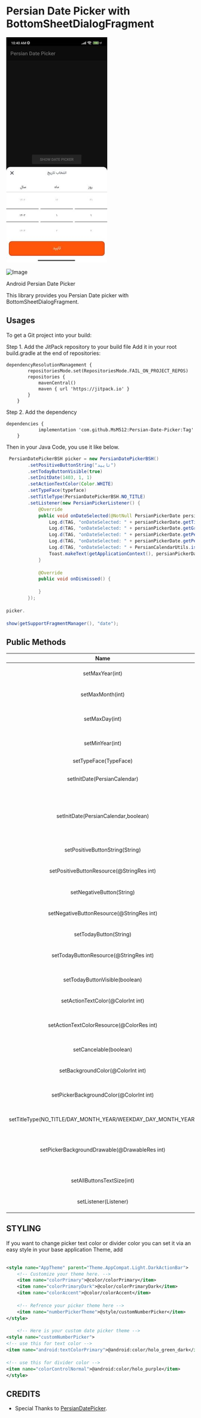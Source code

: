 # Persian Date Picker with BottomSheetDialogFragment

![Hero Image](https://raw.githubusercontent.com/MsM512/Persian-Date-Picker/master/screenshot/main.jpg)

![Image](https://jitpack.io/v/MsM512/Persian-Date-Picker.svg)

Android Persian Date Picker

This library provides you Persian Date picker with BottomSheetDialogFragment.

## Usages

To get a Git project into your build:

Step 1. Add the JitPack repository to your build file
Add it in your root build.gradle at the end of repositories:

```
dependencyResolutionManagement {
		repositoriesMode.set(RepositoriesMode.FAIL_ON_PROJECT_REPOS)
		repositories {
			mavenCentral()
			maven { url 'https://jitpack.io' }
		}
	}
```

Step 2. Add the dependency

```
dependencies {
	        implementation 'com.github.MsM512:Persian-Date-Picker:Tag'
	}
```
Then in your Java Code, you use it like below.

```java
 PersianDatePickerBSH picker = new PersianDatePickerBSH()
        .setPositiveButtonString("تایید")
        .setTodayButtonVisible(true)
        .setInitDate(1403, 1, 1)
        .setActionTextColor(Color.WHITE)
        .setTypeFace(typeface)
        .setTitleType(PersianDatePickerBSH.NO_TITLE)
        .setListener(new PersianPickerListener() {
            @Override
            public void onDateSelected(@NotNull PersianPickerDate persianPickerDate) {
                Log.d(TAG, "onDateSelected: " + persianPickerDate.getTimestamp());//675930448000
                Log.d(TAG, "onDateSelected: " + persianPickerDate.getGregorianDate());//Mon Jun 03 10:57:28 GMT+04:30 1991
                Log.d(TAG, "onDateSelected: " + persianPickerDate.getPersianLongDate());// دوشنبه  13  خرداد  1370
                Log.d(TAG, "onDateSelected: " + persianPickerDate.getPersianMonthName());//خرداد
                Log.d(TAG, "onDateSelected: " + PersianCalendarUtils.isPersianLeapYear(persianPickerDate.getPersianYear()));//true
                Toast.makeText(getApplicationContext(), persianPickerDate.getPersianYear() + "/" + persianPickerDate.getPersianMonth() + "/" + persianPickerDate.getPersianDay(), Toast.LENGTH_SHORT).show();
            }

            @Override
            public void onDismissed() {

            }
        });

picker.

show(getSupportFragmentManager(), "date");
```

## Public Methods

|                             Name                             |                                       Description                                        |
|:------------------------------------------------------------:|:----------------------------------------------------------------------------------------:|
|                       setMaxYear(int)                        |                             set maximum year can be selected                             |
|                       setMaxMonth(int)                       |                            set maximum month can be selected                             |
|                        setMaxDay(int)                        |                    set maximum day can be selected in the last month                     |
|                       setMinYear(int)                        |                             set minimum year can be selected                             |
|                    setTypeFace(TypeFace)                     |                                   set dialog typeface                                    |
|                 setInitDate(PersianCalendar)                 |                         set date that dialog will launch on that                         |
|             setInitDate(PersianCalendar,boolean)             | set date that dialog will launch on that and force min/max year to be compatible with it |
|               setPositiveButtonString(String)                |                                 set positive button text                                 |
|          setPositiveButtonResource(@StringRes int)           |                        set positive button text from strings.xml                         |
|                  setNegativeButton(String)                   |                                 set negative button text                                 |
|          setNegativeButtonResource(@StringRes int)           |                        set negative button text from strings.xml                         |
|                    setTodayButton(String)                    |                                  set today button text                                   |
|            setTodayButtonResource(@StringRes int)            |                          set today button text from strings.xml                          |
|                setTodayButtonVisible(boolean)                |                            set today button visible/invisible                            |
|              setActionTextColor(@ColorInt int)               |                              set dialog buttons texts color                              |
|          setActionTextColorResource(@ColorRes int)           |                      set dialog buttons texts color form colors.xml                      |
|                    setCancelable(boolean)                    |                               set dialog cancelable or not                               |
|              setBackgroundColor(@ColorInt int)               |                               set dialog background color                                |
|           setPickerBackgroundColor(@ColorInt int)            |                            set date pickers background color                             |
| setTitleType(NO_TITLE/DAY_MONTH_YEAR/WEEKDAY_DAY_MONTH_YEAR) |                           It will handle title show scenarios                            |
|        setPickerBackgroundDrawable(@DrawableRes int)         |              set date pickers background drawable from res/drawable folder               |
|                  setAllButtonsTextSize(int)                  |                               set Action button text size                                |
|                    setListener(Listener)                     |                               set dialog callback listener                               |

## STYLING

If you want to change picker text color or divider color you can set it via an easy style
in your base application Theme, add

```xml

<style name="AppTheme" parent="Theme.AppCompat.Light.DarkActionBar">
    <!-- Customize your theme here. -->
    <item name="colorPrimary">@color/colorPrimary</item>
    <item name="colorPrimaryDark">@color/colorPrimaryDark</item>
    <item name="colorAccent">@color/colorAccent</item>

    <!-- Refrence your picker theme here -->
    <item name="numberPickerTheme">@style/customNumberPicker</item>
</style>

    <!-- Here is your custom date picker theme -->
<style name="customNumberPicker">
<!-- use this for text color -->
<item name="android:textColorPrimary">@android:color/holo_green_dark</item>

<!-- use this for divider color -->
<item name="colorControlNormal">@android:color/holo_purple</item>
</style>
```

## CREDITS

* Special Thanks to [PersianDatePicker](https://github.com/alibehzadian/PersianDatePicker).


